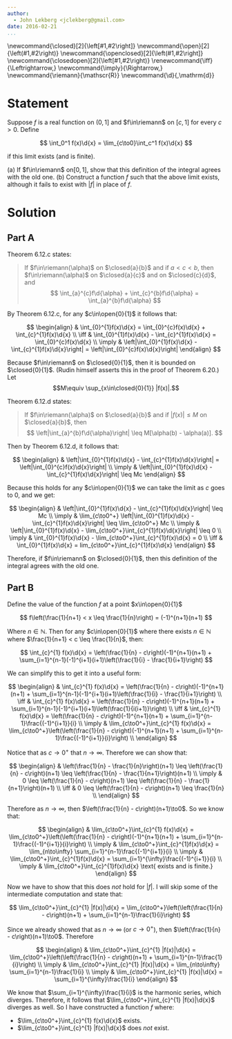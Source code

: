 ```yaml
---
author:
  - John Lekberg <jclekberg@gmail.com>
date: 2016-02-21
...
```


\newcommand{\closed}[2]{\left[#1,#2\right]}
\newcommand{\open}[2]{\left(#1,#2\right)}
\newcommand{\openclosed}[2]{\left(#1,#2\right]}
\newcommand{\closedopen}[2]{\left[#1,#2\right)}
\renewcommand{\iff}{\Leftrightarrow\,}
\newcommand{\imply}{\Rightarrow\,}
\newcommand{\riemann}{\mathscr{R}}
\newcommand{\d}{\,\mathrm{d}}

# Statement

Suppose $f$ is a real function on $(0,1]$ and $f\in\riemann$ on $[c,1]$ for every $c > 0$.
Define

$$
  \int_0^1 f(x)\d{x} = \lim_{c\to0}\int_c^1 f(x)\d{x}
$$

if this limit exists (and is finite).

(a) If $f\in\riemann$ on$[0,1]$, show that this definition of the integral agrees with the old one.
(b) Construct a function $f$ such that the above limit exists, although it fails to exist with $|f|$ in place of $f$.

# Solution

## Part A

Theorem 6.12.c states:

> If $f\in\riemann(\alpha)$ on $\closed{a}{b}$ and if $a < c < b$, then $f\in\riemann(\alpha)$ on $\closed{a}{c}$ and on $\closed{c}{d}$, and
$$
\int_{a}^{c}f\d{\alpha} + \int_{c}^{b}f\d{\alpha} = \int_{a}^{b}f\d{\alpha}
$$

By Theorem 6.12.c, for any $c\in\open{0}{1}$ it follows that:

$$
\begin{align}
  & \int_{0}^{1}f(x)\d{x} = \int_{0}^{c}f(x)\d{x} + \int_{c}^{1}f(x)\d{x} \\
  \iff & \int_{0}^{1}f(x)\d{x} - \int_{c}^{1}f(x)\d{x} = \int_{0}^{c}f(x)\d{x} \\
  \imply & \left|\int_{0}^{1}f(x)\d{x} - \int_{c}^{1}f(x)\d{x}\right| = \left|\int_{0}^{c}f(x)\d{x}\right|
\end{align}
$$

Because $f\in\riemann$ on $\closed{0}{1}$, then it is bounded on $\closed{0}{1}$.
(Rudin himself asserts this in the proof of Theorem 6.20.)
Let $$M\equiv \sup_{x\in\closed{0}{1}} |f(x)|.$$

Theorem 6.12.d states:

> If $f\in\riemann(\alpha)$ on $\closed{a}{b}$ and if $|f(x)| \leq M$ on $\closed{a}{b}$, then
$$
  \left|\int_{a}^{b}f\d{\alpha}\right| \leq M[\alpha(b) - \alpha(a)].
$$

Then by Theorem 6.12.d, it follows that:

$$
\begin{align}
  & \left|\int_{0}^{1}f(x)\d{x} - \int_{c}^{1}f(x)\d{x}\right| = \left|\int_{0}^{c}f(x)\d{x}\right| \\
  \imply & \left|\int_{0}^{1}f(x)\d{x} - \int_{c}^{1}f(x)\d{x}\right| \leq Mc
\end{align}
$$

Because this holds for any $c\in\open{0}{1}$ we can take the limit as $c$ goes to $0$, and we get:

$$
\begin{align}
  & \left|\int_{0}^{1}f(x)\d{x} - \int_{c}^{1}f(x)\d{x}\right| \leq Mc \\
  \imply & \lim_{c\to0^+} \left|\int_{0}^{1}f(x)\d{x} - \int_{c}^{1}f(x)\d{x}\right| \leq \lim_{c\to0^+} Mc \\
  \imply & \left|\int_{0}^{1}f(x)\d{x} - \lim_{c\to0^+}\int_{c}^{1}f(x)\d{x}\right| \leq 0 \\
  \imply & \int_{0}^{1}f(x)\d{x} - \lim_{c\to0^+}\int_{c}^{1}f(x)\d{x} = 0 \\
  \iff & \int_{0}^{1}f(x)\d{x} = lim_{c\to0^+}\int_{c}^{1}f(x)\d{x}
\end{align}
$$

Therefore, if $f\in\riemann$ on $\closed{0}{1}$, then this definition of the integral agrees with the old one.

## Part B

Define the value of the function $f$ at a point $x\in\open{0}{1}$

$$
f\left(\frac{1}{n+1} < x \leq \frac{1}{n}\right) = (-1)^{n+1}(n+1)
$$

Where $n\in\mathbb{N}$.
Then for any $c\in\open{0}{1}$ where there exists $n\in\mathbb{N}$ where $\frac{1}{n+1} < c \leq \frac{1}{n}$, then:

$$
\int_{c}^{1} f(x)\d{x} = \left(\frac{1}{n} - c\right)(-1)^{n+1}(n+1) + \sum_{i=1}^{n-1}(-1)^{i+1}(i+1)\left(\frac{1}{i} - \frac{1}{i+1}\right)
$$

We can simplify this to get it into a useful form:

$$
\begin{align}
  & \int_{c}^{1} f(x)\d{x} = \left(\frac{1}{n} - c\right)(-1)^{n+1}(n+1) + \sum_{i=1}^{n-1}(-1)^{i+1}(i+1)\left(\frac{1}{i} - \frac{1}{i+1}\right) \\
  \iff & \int_{c}^{1} f(x)\d{x} = \left(\frac{1}{n} - c\right)(-1)^{n+1}(n+1) + \sum_{i=1}^{n-1}(-1)^{i+1}(i+1)\left(\frac{1}{i(i+1)}\right) \\
  \iff & \int_{c}^{1} f(x)\d{x} = \left(\frac{1}{n} - c\right)(-1)^{n+1}(n+1) + \sum_{i=1}^{n-1}\frac{(-1)^{i+1}}{i} \\
  \imply & \lim_{c\to0^+}\int_{c}^{1} f(x)\d{x} = \lim_{c\to0^+}\left(\left(\frac{1}{n} - c\right)(-1)^{n+1}(n+1) + \sum_{i=1}^{n-1}\frac{(-1)^{i+1}}{i}\right) \\
\end{align}
$$

Notice that as $c\to0^+$ that $n\to\infty$.
Therefore we can show that:

$$
\begin{align}
  & \left(\frac{1}{n} - \frac{1}{n}\right)(n+1) \leq \left(\frac{1}{n} - c\right)(n+1) \leq \left(\frac{1}{n} - \frac{1}{n+1}\right)(n+1) \\
  \imply & 0 \leq \left(\frac{1}{n} - c\right)(n+1) \leq \left(\frac{1}{n} - \frac{1}{n+1}\right)(n+1) \\
  \iff & 0 \leq \left(\frac{1}{n} - c\right)(n+1) \leq \frac{1}{n} \\
\end{align}
$$

Therefore as $n\to\infty$, then $\left(\frac{1}{n} - c\right)(n+1)\to0$.
So we know that:

$$
\begin{align}
  & \lim_{c\to0^+}\int_{c}^{1} f(x)\d{x} = \lim_{c\to0^+}\left(\left(\frac{1}{n} - c\right)(-1)^{n+1}(n+1) + \sum_{i=1}^{n-1}\frac{(-1)^{i+1}}{i}\right) \\
  \imply & \lim_{c\to0^+}\int_{c}^{1}f(x)\d{x} = \lim_{n\to\infty} \sum_{i=1}^{n-1}\frac{(-1)^{i+1}}{i} \\
  \imply & \lim_{c\to0^+}\int_{c}^{1}f(x)\d{x} = \sum_{i=1}^{\infty}\frac{(-1)^{i+1}}{i} \\
  \imply & \lim_{c\to0^+}\int_{c}^{1}f(x)\d{x} \text{ exists and is finite.}
\end{align}
$$

Now we have to show that this does *not* hold for $|f|$.
I will skip some of the intermediate computation and state that:

$$
\lim_{c\to0^+}\int_{c}^{1} |f(x)|\d{x} = \lim_{c\to0^+}\left(\left(\frac{1}{n} - c\right)(n+1) + \sum_{i=1}^{n-1}\frac{1}{i}\right)
$$

Since we already showed that as $n\to\infty$ (or $c\to0^+$), then $\left(\frac{1}{n} - c\right)(n+1)\to0$.
Therefore

$$
\begin{align}
  & \lim_{c\to0^+}\int_{c}^{1} |f(x)|\d{x} = \lim_{c\to0^+}\left(\left(\frac{1}{n} - c\right)(n+1) + \sum_{i=1}^{n-1}\frac{1}{i}\right) \\
  \imply & \lim_{c\to0^+}\int_{c}^{1} |f(x)|\d{x} = \lim_{n\to\infty} \sum_{i=1}^{n-1}\frac{1}{i} \\
  \imply & \lim_{c\to0^+}\int_{c}^{1} |f(x)|\d{x} = \sum_{i=1}^{\infty}\frac{1}{i}
\end{align}
$$

We know that $\sum_{i=1}^{\infty}\frac{1}{i}$ is the harmonic series, which diverges.
Therefore, it follows that $\lim_{c\to0^+}\int_{c}^{1} |f(x)|\d{x}$ diverges as well.
So I have constructed a function $f$ where:

- $\lim_{c\to0^+}\int_{c}^{1} f(x)\d{x}$ exists.
- $\lim_{c\to0^+}\int_{c}^{1} |f(x)|\d{x}$ does *not* exist.
